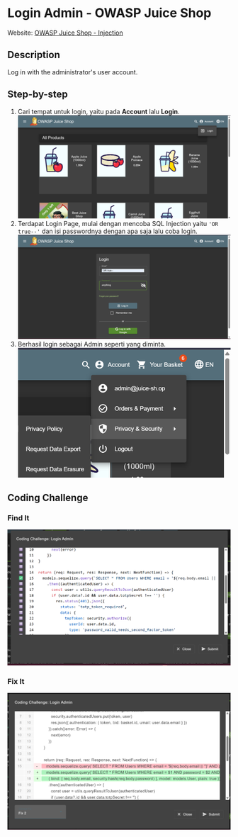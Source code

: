 # Login Admin - OWASP Juice Shop
Website: [OWASP Juice Shop - Injection](https://demo.owasp-juice.shop/#/score-board?categories=Injection)

## Description <br>
Log in with the administrator's user account.

## Step-by-step 
1. Cari tempat untuk login, yaitu pada **Account** lalu **Login**.
![alt text](image-1.png)
2. Terdapat Login Page, mulai dengan mencoba SQL Injection yaitu ```'OR true--'``` dan isi passwordnya dengan apa saja lalu coba login.
![alt text](image-2.png)
3. Berhasil login sebagai Admin seperti yang diminta.
![alt text](image.png)

## Coding Challenge
### Find It
![alt text](image-9.png)

### Fix It
![alt text](image-10.png)